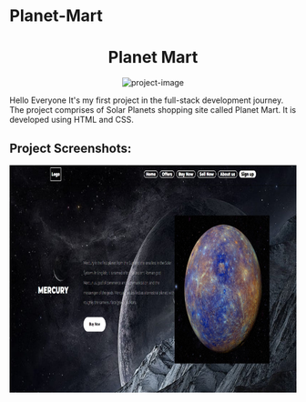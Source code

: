 # Planet-Mart
<h1 align="center" id="title">Planet Mart</h1>

<p align="center"><img src="https://socialify.git.ci/theaadishjain/Planet-Mart/image?font=Inter&amp;language=1&amp;name=1&amp;owner=1&amp;pattern=Brick%20Wall&amp;theme=Light" alt="project-image"></p>

<p id="description">Hello Everyone It's my first project in the full-stack development journey. The project comprises of Solar Planets shopping site called Planet Mart. It is developed using HTML and CSS.</p>

<h2>Project Screenshots:</h2>

<img src="Planet-Mart.jpg" alt="project-screenshot" width="600" height="400/">
